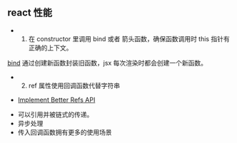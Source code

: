 ## react 性能

* 1. 在 constructor 里调用 bind 或者 箭头函数，确保函数调用时 this 指针有正确的上下文。

[bind](../原理/bind.js) 通过创建新函数封装旧函数，jsx 每次渲染时都会创建一个新函数。

* 2. ref 属性使用回调函数代替字符串

* [Implement Better Refs API](https://github.com/facebook/react/issues/1373)

- 可以引用并被链式的传递。
- 异步处理
- 传入回调函数拥有更多的使用场景
